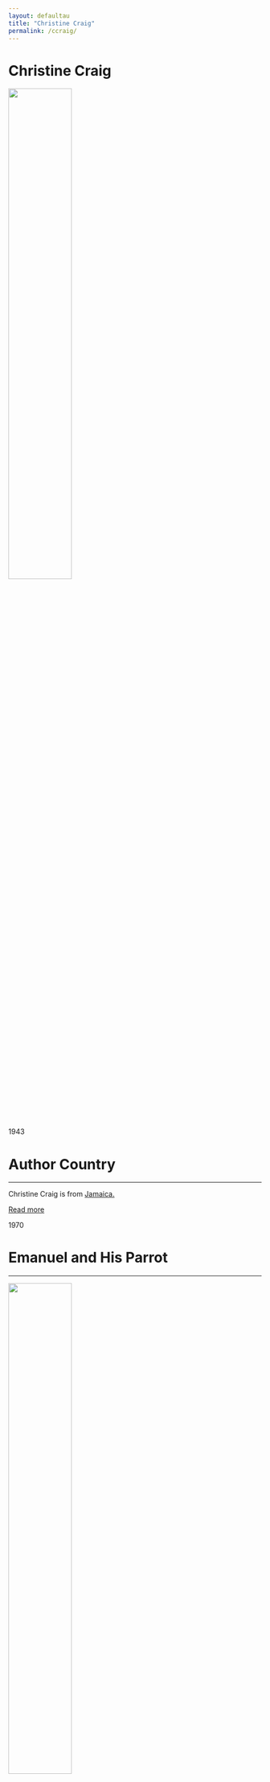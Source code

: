```yaml
---
layout: defaultau
title: "Christine Craig"
permalink: /ccraig/
---
```

<!-- partial:index.partial.html -->
<div class="content">
    <h1>Christine Craig</h1>
    <div class="quote">
        <div><img src="https://japoetryarchive.nlj.gov.jm/wp-content/uploads/2022/03/Christine-craig-img.jpg" height="50%" width = "50%" class="logo"></div>
    </div>
    <div class="timeline">
        <div style="padding-bottom:100px;"></div>
        <div class="block">
            <div class="date right"><p class="right"> 1943 </p></div>
            <div class="dot"></div>
            <div class="left first">
            <div class="author_country">
                <h1>Author Country</h1><hr>
            <div class="aclocation">  <p>Christine Craig is from <a href="{{ site.baseurl }}/4">Jamaica.</a></p></div>
                  <div class="acreadmore"><a href="https://en.wikipedia.org/wiki/Christine_Craig" target="_blank">Read more</a></div>
            </div>
            </div>
        </div>
        <div class="block">
            <div class="date left"><p class="left">1970</p></div>
            <div class="dot"></div>
            <div class="right hide">
                <h1>Emanuel and His Parrot</h1><hr>
                <p><img src="https://m.media-amazon.com/images/I/51isbf6+NYL._SX258_BO1,204,203,200_.jpg" height="50%" width = "50%"></p>
                <p>
                Language: English <br/>
                Publisher: Oxford University Press<br/>
                Pub_location: Oxford, England<br/>
                Genre: Fiction<br/>
                Length: 24<br/>                  
             </p>
            </div>
        </div>
        <div class="block">
            <div class="date right"><p class="right">1973</p></div>
            <div class="dot"></div>
            <div class="left hide">
                <h1>"Right On"</h1><hr>
                <p><img src="https://www.peepaltreepress.com/sites/default/files/styles/author_large/public/Christine%20Craig.jpg?itok=cuzGnMA_" height="50%" width = "50%"></p>
                <p>
                Language: English <br/>
                Publisher: Social Development Commission<br/>
                Pub_location: Kingston, Jamaica<br/>
                Genre: Non Fiction<br/>
                Length: 43<br/>                      
             </p>
            </div>
        </div>
        <div class="block">
            <div class="date left"><p class="left">1982</p></div>
            <div class="dot"></div>
            <div class="right hide">
                <h1>Everything but the Ring</h1><hr>
                <p><img src="https://www.peepaltreepress.com/sites/default/files/styles/author_large/public/Christine%20Craig.jpg?itok=cuzGnMA_" height="50%" width = "50%"></p>
                <p>
                Language: English <br/>
                Publisher: Bureau of Women's Affairs<br/>
                Pub_location: Kingston, Jamaica<br/>
                Genre: Fiction<br/>
                Length: 36<br/>                
            </p>
            </div>
        </div>
        <div class="block">
            <div class="date right"><p class="right">1984</p></div>
            <div class="dot"></div>
            <div class="left hide">
                <h1>Quadrille For Tigers</h1><hr>
                <p><img src="https://pictures.abebooks.com/inventory/md/md161951348.jpg" height="50%" width = "50%"></p>
                <p>
                Language: English <br/>
                Publisher: Mina Press Publishing<br/>
                Pub_location: Sebastopol, United States<br/>
                Genre: Poetry Collection <br/>
                Length: 96<br/>                               
            </p>
            </div>
        </div>
        <div class="block">
            <div class="date left"><p class="left">1990</p></div>
            <div class="dot"></div>
            <div class="right hide">
                <h1>The Bird Gang</h1><hr>
                <p><img src="https://www.peepaltreepress.com/sites/default/files/styles/author_large/public/Christine%20Craig.jpg?itok=cuzGnMA_" height="50%" width = "50%"></p>
                <p>
                Language: English <br/>
                Publisher: Heinemann<br/>
                Pub_location: Kingston, Jamaica<br/>
                Genre: Fiction<br/>
                Length: 65<br/>                     
            </p>
            </div>
        </div>
        <div class="block">
            <div class="date right"><p class="right">1993</p></div>
            <div class="dot"></div>
            <div class="left hide">
                <h1>Mint Tea and Other Stories</h1><hr>
                <p><img src="https://readingandwatchingtheworld.home.blog/wp-content/uploads/2020/02/minttea.jpg?w=1024" height="50%" width = "50%"></p>
                <p>
                Language: English <br/>
                Publisher: Heinemann<br/>
                Pub_location: Oxford, England<br/>
                Genre: Fiction<br/>
                Length: 150<br/>                  
            </p>
            </div>
        </div>
        <div class="block">
            <div class="date left"><p class="left">2010</p></div>
            <div class="dot"></div>
            <div class="right hide">
                <h1>Christine Craig Poems: All Things Bright & Quadrille For Tigers</h1><hr>
                <p><img src="https://images-na.ssl-images-amazon.com/images/I/51cDxljfmbL._SX314_BO1,204,203,200_.jpg" height="50%" width = "50%"></p>
                <p>
                Language: English <br/>
                Publisher: Peepal Press<br/>
                Pub_location: Leeds, LDN, England <br/>
                Genre: Poetry Collection<br/>
                Length: 161<br/>                   
            </p>
            </div>
        </div>
</div>
  <!-- partial -->
<script src='https://cdnjs.cloudflare.com/ajax/libs/jquery/3.1.1/jquery.min.js'></script><script  src="{{ site.baseurl }}/assets/js/authorscript.js"></script>
